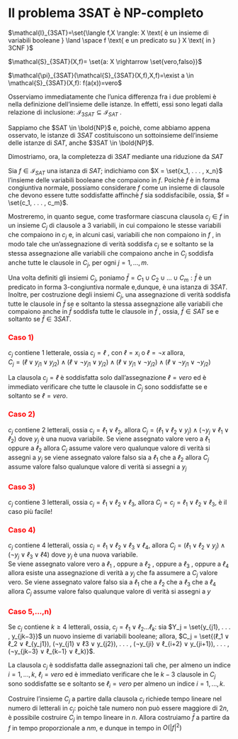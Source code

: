 # Il problema 3SAT è NP-completo  

$\mathcal{I}_{3SAT}=\set{\langle f,X \rangle: X \text{ è un insieme di variabili booleane } \land \space f \text{ e un predicato su } X \text{ in } 3CNF }$   

$\mathcal{S}_{3SAT}(X,f)= \set{a: X \rightarrow \set{vero,falso}}$  

$\mathcal{\pi}_{3SAT}(\mathcal{S}_{3SAT}(X,f),X,f)=\exist a \in \mathcal{S}_{3SAT}(X,f): f(a(x))=vero$  

Osserviamo immediatamente che l’unica differenza fra i due problemi è nella definizione dell’insieme delle istanze.
In effetti, essi sono legati dalla relazione di inclusione: $\mathcal{I}_{3SAT} \subseteq \mathcal{I}_{SAT}$ .  

Sappiamo che $SAT \in \bold{NP}$ e, poichè, come abbiamo appena osservato, le istanze di $3SAT$ costituiscono un sottoinsieme dell’insieme delle istanze di $SAT$, anche $3SAT \in \bold{NP}$.  

Dimostriamo, ora, la completezza di $3SAT$ mediante una riduzione da $SAT$  

Sia $f \in \mathcal{I}_{SAT}$ una istanza di $SAT$; indichiamo con $X = \set{x_1, . . . , x_n}$ l’insieme delle variabili booleane che compaiono in $f$. Poichè $f$ è in forma congiuntiva normale, possiamo considerare $f$ come un insieme di clausole che devono essere tutte soddisfatte affinchè $f$ sia soddisfacibile, ossia, $f = \set{c_1, . . . , c_m}$.  

Mostreremo, in quanto segue, come trasformare ciascuna clausola $c_j \in f$ in un insieme $C_j$ di clausole a 3 variabili, in cui compaiono le stesse variabili che compaiono in $c_j$ e, in alcuni casi, variabili che non compaiono in $f$ , in modo tale
che un’assegnazione di verità soddisfa $c_j$ se e soltanto se la stessa assegnazione alle variabili che compaiono anche in
$C_j$ soddisfa anche tutte le clausole in $C_j$, per ogni $j = 1, . . . , m$.

Una volta definiti gli insiemi $C_j$, poniamo $\bar{f} = C_1 \cup C_2 \cup . . . \cup C_m: \bar{f}$ è un predicato in forma 3-congiuntiva normale e,dunque, è una istanza di $3SAT$. 
Inoltre, per costruzione degli insiemi $C_j$, una assegnazione di verità soddisfa tutte le clausole in $\bar{f}$ se e soltanto la stessa assegnazione alle variabili che compaiono anche in $\bar{f}$ soddisfa tutte le clausole in
$\bar{f}$ , ossia, $\bar{f} \in SAT$ se e soltanto se $\bar{f} \in 3SAT$.

### <span style="color:red"> Caso 1) </span>

$c_j$ contiene 1 letterale, ossia $c_j = ℓ$ , con $ℓ = x_i$ o $ℓ = ¬ x$ allora,   
$C_j = ( ℓ ∨ y_{j1} ∨ y_{j2} ) ∧ ( ℓ ∨ ¬y_{j1} ∨ y_{j2} ) ∧ ( ℓ ∨ y_{j1} ∨ ¬ y_{j2} ) ∧ ( ℓ ∨ ¬ y_{j1} ∨ ¬ y_{j2} )$  

La clausola $c_j = ℓ$ è soddisfatta solo dall’assegnazione $ℓ = vero$ ed è immediato verificare che tutte le clausole in $C_j$ sono soddisfatte se e soltanto se $ℓ = vero$.

### <span style="color:red"> Caso 2) </span>

$c_j$ contiene 2 letterali, ossia $c_j = ℓ_1 ∨ ℓ_2$,
allora $C_j = ( ℓ_1 ∨ ℓ_2 ∨ y_j ) ∧ ( ¬ y_j ∨ ℓ_1 ∨ ℓ_2 )$ dove $y_j$ è una nuova variabile.
Se viene assegnato valore vero a $ℓ_1$ oppure a $ℓ_2$ allora $C_j$ assume valore vero qualunque valore di verità si assegni a $y_j$ se viene assegnato valore falso sia a $ℓ_1$ che a $ℓ_2$ allora $C_j$ assume valore falso qualunque valore di verità si assegni a $y_j$  

### <span style="color:red"> Caso 3) </span>

$c_j$ contiene 3 letterali, ossia $c_j = ℓ_1 ∨ ℓ_2 ∨ ℓ_3$, allora $C_j = c_j = ℓ_1 ∨ ℓ_2 ∨ ℓ_3$, è il caso più facile!  

### <span style="color:red"> Caso 4) </span>

$c_j$ contiene 4 letterali, ossia $c_j = ℓ_1 ∨ ℓ_2 ∨ ℓ_3 ∨ ℓ_4$, allora $C_j = ( ℓ_1 ∨ ℓ_2 ∨ y_j ) ∧ ( ¬ y_j ∨ ℓ_3 ∨ ℓ4 )$ dove $y_j$ è una nuova variabile.  
Se viene assegnato valore vero a $ℓ_1$ , oppure a $ℓ_2$ , oppure a $ℓ_3$ , oppure a $ℓ_4$ allora esiste una assegnazione di verità a $y_j$ che fa assumere a $C_j$ valore vero.
Se viene assegnato valore falso sia a $ℓ_1$ che a $ℓ_2$ che a $ℓ_3$ che a $ℓ_4$ allora $C_j$ assume valore falso qualunque valore di verità si assegni a $y$

### <span style="color:red"> Caso 5,...,n) </span>


Se $c_j$ contiene $k \geq 4$ letterali, ossia, $c_j = ℓ_1 ∨ ℓ_2 . . . ℓ_k:$ sia $Y_j = \set{y_{j1}, . . . , y_{jk−3}}$ un nuovo insieme di variabili booleane; allora,
$C_j = \set{(ℓ_1 ∨ ℓ_2 ∨ ℓ_{y_j1}), (¬y_{j1} ∨ ℓ3 ∨ y_{j2}), . . . , (¬y_{ji} ∨ ℓ_{i+2} ∨ y_{ji+1}), . . . , (¬y_{jk−3} ∨ ℓ_{k−1} ∨ ℓ_k)}$.

La clausola $c_j$ è soddisfatta dalle assegnazioni tali che, per almeno un indice $i = 1, . . . , k$, $ℓ_i = vero$ ed è immediato verificare che le $k − 3$ clausole in $C_j$ sono soddisfatte se e soltanto se $ℓ_i = vero$ per almeno un indice $i = 1, . . . , k$.

Costruire l’insieme $C_j$ a partire dalla clausola $c_j$ richiede tempo lineare nel numero di letterali in $c_j$: poichè tale numero non può essere maggiore di $2n$, è possibile costruire $C_j$ in tempo lineare in $n$.
Allora costruiamo $\bar{f}$ a partire da $f$ in tempo proporzionale a $nm$, e dunque in tempo in $O(| f |^2)$